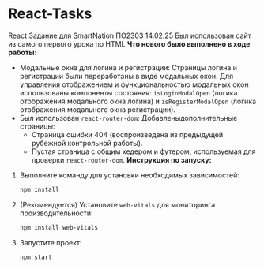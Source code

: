 # React-Tasks
React Задание для SmartNation ПО2303 14.02.25
Был использован сайт из самого первого урока по HTML
**Что нового было выполнено в ходе работы:**

*   Модальные окна для логина и регистрации: Страницы логина и регистрации были переработаны в виде модальных окон. Для управления отображением и функциональностью модальных окон использованы компоненты состояния: `isLoginModalOpen` (логика отображения модального окна логина) и `isRegisterModalOpen` (логика отображения модального окна регистрации).
*   Был использован `react-router-dom`: Добавленыдополнительные страницы:
    *   Страница ошибки 404 (воспроизведена из предыдущей рубежной контрольной работы).
    *   Пустая страница с общим хедером и футером, используемая для проверки `react-router-dom`.
**Инструкция по запуску:**
1.  Выполните команду для установки необходимых зависимостей:

    ```bash
    npm install
    ```

2.  (Рекомендуется) Установите `web-vitals` для мониторинга производительности:

    ```bash
    npm install web-vitals
    ```

3.  Запустите проект:

    ```bash
    npm start
    ```
